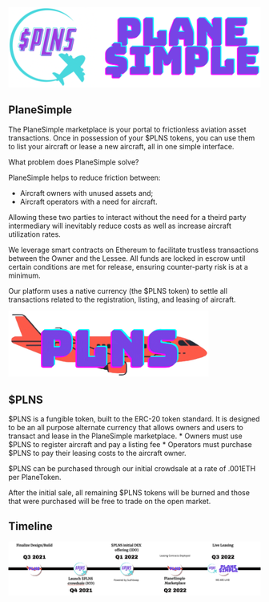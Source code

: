 ![plns_logo](/sandbox/front_end_dev/images/plane_simple_logo.png)

## PlaneSimple

The PlaneSimple marketplace is your portal to frictionless aviation asset transactions. Once in possession of your $PLNS tokens, you can use them to list your aircraft or lease a new aircraft, all in one simple interface.

What problem does PlaneSimple solve?

PlaneSimple helps to reduce friction between:
* Aircraft owners with unused assets and;
* Aircraft operators with a need for aircraft.

Allowing these two parties to interact without the need for a theird party intermediary will inevitably reduce costs as well as increase aircraft utilization rates.

We leverage smart contracts on Ethereum to facilitate trustless transactions between the Owner and the Lessee. All funds are locked in escrow until certain conditions are met for release, ensuring counter-party risk is at a minimum.

Our platform uses a native currency (the $PLNS token) to settle all transactions related to the registration, listing, and leasing of aircraft.

<img src="/sandbox/front_end_dev/images/aeroplane_2.png" alt="Your image title" width="400"/>

## $PLNS
$PLNS is a fungible token, built to the ERC-20 token standard. It is designed to be an all purpose alternate currency that allows owners and users to transact and lease in the PlaneSimple marketplace. 
	* Owners must use $PLNS to register aircraft and pay a listing fee
	* Operators must purchase $PLNS to pay their leasing costs to the aircraft owner.

$PLNS can be purchased through our initial crowdsale at a rate of .001ETH per PlaneToken. 

After the initial sale, all remaining $PLNS tokens will be burned and those that were purchased will be free to trade on the open market.

## Timeline


![rmap](/sandbox/front_end_dev/images/rdmap_wide.png)



